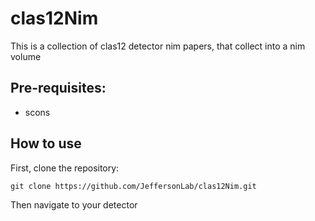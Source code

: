 # clas12Nim

This is a collection of clas12 detector nim papers, that collect into a nim volume

Pre-requisites:
-----------------

- scons


How to use
-------------

First, clone the repository: 

```git clone https://github.com/JeffersonLab/clas12Nim.git```

Then navigate to your detector
